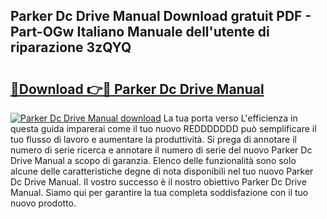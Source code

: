 ## Parker Dc Drive Manual Download gratuit PDF - Part-OGw Italiano Manuale dell'utente di riparazione 3zQYQ

# <h2><a href="http://dfgaa04.blite.top/?on=Parker+Dc+Drive+Manual">🔗Download 👉🔴 Parker Dc Drive Manual</a></h2>

[![Parker Dc Drive Manual download](https://i.imgur.com/lujVjoI.png)](http://dfgaa04.blite.top/?on=Parker+Dc+Drive+Manual)
La tua porta verso L'efficienza in questa guida imparerai come il tuo nuovo REDDDDDDD può semplificare il tuo flusso di lavoro e aumentare la produttività. Si prega di annotare il numero di serie ricerca e annotare il numero di serie del nuovo Parker Dc Drive Manual a scopo di garanzia. Elenco delle funzionalità sono solo alcune delle caratteristiche degne di nota disponibili nel tuo nuovo Parker Dc Drive Manual. Il vostro successo è il nostro obiettivo Parker Dc Drive Manual. Siamo qui per garantire la tua completa soddisfazione con il tuo nuovo prodotto.
